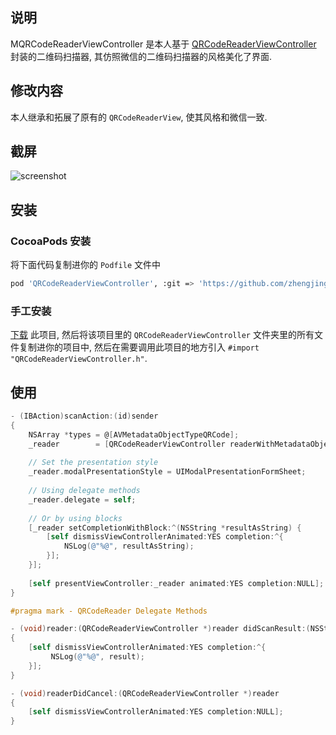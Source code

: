 ## 说明 
MQRCodeReaderViewController 是本人基于 [QRCodeReaderViewController](https://github.com/yannickl/QRCodeReaderViewController) 封装的二维码扫描器, 其仿照微信的二维码扫描器的风格美化了界面.

## 修改内容
本人继承和拓展了原有的 `QRCodeReaderView`, 使其风格和微信一致.

## 截屏
![screenshot](http://7xnfdc.com1.z0.glb.clouddn.com/qrcode_screenshot.gif)

## 安装

### CocoaPods 安装

将下面代码复制进你的 `Podfile` 文件中

``` bash
pod 'QRCodeReaderViewController', :git => 'https://github.com/zhengjinghua/MQRCodeReaderViewController.git'
```

### 手工安装

[下载](https://github.com/YannickL/QRCodeReaderViewController/archive/master.zip) 此项目, 然后将该项目里的 `QRCodeReaderViewController` 文件夹里的所有文件复制进你的项目中, 然后在需要调用此项目的地方引入 `#import "QRCodeReaderViewController.h"`.

## 使用

```objective-c
- (IBAction)scanAction:(id)sender
{
	NSArray *types = @[AVMetadataObjectTypeQRCode];
  	_reader        = [QRCodeReaderViewController readerWithMetadataObjectTypes:types];
  
  	// Set the presentation style
  	_reader.modalPresentationStyle = UIModalPresentationFormSheet;
  
  	// Using delegate methods
  	_reader.delegate = self;
  
  	// Or by using blocks
  	[_reader setCompletionWithBlock:^(NSString *resultAsString) {
    	[self dismissViewControllerAnimated:YES completion:^{
      		NSLog(@"%@", resultAsString);
    	}];
  	}];
  
  	[self presentViewController:_reader animated:YES completion:NULL];
}

#pragma mark - QRCodeReader Delegate Methods

- (void)reader:(QRCodeReaderViewController *)reader didScanResult:(NSString *)result
{
  	[self dismissViewControllerAnimated:YES completion:^{
   		 NSLog(@"%@", result);
  	}];
}

- (void)readerDidCancel:(QRCodeReaderViewController *)reader
{
  	[self dismissViewControllerAnimated:YES completion:NULL];
}
```





